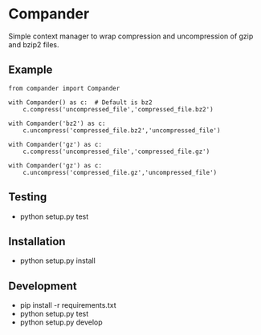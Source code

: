Compander
=========

Simple context manager to wrap compression and uncompression of gzip and bzip2 files.

Example
-------

```
from compander import Compander

with Compander() as c:  # Default is bz2
    c.compress('uncompressed_file','compressed_file.bz2')

with Compander('bz2') as c:
    c.uncompress('compressed_file.bz2','uncompressed_file')

with Compander('gz') as c:
    c.compress('uncompressed_file','compressed_file.gz')

with Compander('gz') as c:
    c.uncompress('compressed_file.gz','uncompressed_file')
```

Testing
-------

* python setup.py test

Installation
------------

* python setup.py install

Development
-----------

* pip install -r requirements.txt
* python setup.py test
* python setup.py develop
